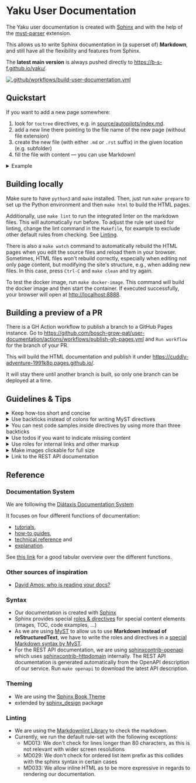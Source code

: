 <!--
SPDX-FileCopyrightText: 2024 grow platform GmbH

SPDX-License-Identifier: MIT
-->

# Yaku User Documentation

The Yaku user documentation is created with [Sphinx](https://www.sphinx-doc.org)
and with the help of the [myst-parser](https://github.com/executablebooks/MyST-Parser) extension.

This allows us to write Sphinx documentation in (a superset of) **Markdown**, and still
have all the flexibility and features from Sphinx.

The **latest main version** is always pushed directly to <https://b-s-f.github.io/yaku/>.

[![.github/workflows/build-user-documentation.yml](https://github.com/B-S-F/yaku/actions/workflows/build-user-documentation.yml/badge.svg)](https://github.com/B-S-F/yaku/actions/workflows/build-user-documentation.yml)

## Quickstart

If you want to add a new page somewhere:

1. look for `toctree` directives, e.g. in [source/autopilots/index.md](./source/autopilots/index.md).
2. add a new line there pointing to the file name of the new page (without file extension)
3. create the new file (with either `.md` or `.rst` suffix) in the given location (e.g. subfolder)
4. fill the file with content — you can use Markdown!

<details><summary>Example</summary>

Modify `source/autopilots/index.md` and add your new autopilot to the toctree list of pages:

````markdown
```{toctree}
:maxdepth: 1

bitbucket/index
your-cool-new-autopilot/index
```
````

Create `source/autopilots/your-cool-new-autopilot/index.md` and write Markdown:

```markdown
# My cool autopilot

This is my first page! **Great!!**
```

</details>

## Building locally

Make sure to have `python3` and `make` installed. Then, just run `make prepare`
to set up the Python environment and then `make html` to build the HTML pages.

Additionally, use `make lint` to run the integrated linter on the markdown
files. This will automatically run before. To adjust the rule set used for
linting, change the lint command in the `Makefile`, for example to exclude
other default rules from checking. See [Linting](#linting).

There is also a `make watch` command to automatically rebuild the HTML pages
when you edit the source files and reload them in your browser.
Sometimes, HTML files won't rebuild correctly, especially when editing not only
page content, but modifying the site's structure, e.g., when adding new files.
In this case, press `Ctrl-C` and `make clean` and try again.

To test the docker image, run `make docker-image`. This command will build the
docker image and then start the container. If executed successfully, your
browser will open at <http://localhost:8888>.

## Building a preview of a PR

There is a GH Action workflow to publish a branch to a GitHub Pages instance.
Go to <https://github.com/bosch-grow-pat/user-documentation/actions/workflows/publish-gh-pages.yml>
and `Run workflow` for the branch of your PR.

This will build the HTML documentation and publish it under
<https://cuddly-adventure-1991k8p.pages.github.io/>.

It will stay there until another branch is built, so only one branch can
be deployed at a time.

## Guidelines & Tips

<details><summary>Keep how-tos short and concise</summary>
When writing how-tos:

* Focus on describing a few short steps.
* Write them down as steps, e.g. with an ordered list.
* Leave out phrasings like "First, ...", "Finally, ...".
* Write in short imperative form: "Click on 'Ok'" instead of "On the left side you can find the OK button on which you have to click."
* Have a clear goal in mind: what is the outcome of the how-to? Leave out all information that isn't required.

</details>

<details><summary>Use backticks instead of colons for writing MyST directives</summary>

````markdown
```{note}
This is how a note should be defined (using backticks)
```
:::{note}
Do NOT use colons for delimiting a directive!
:::
````

</details>

<details><summary>You can nest code samples inside directives by using more than three backticks</summary>

`````markdown
````{note}   ← the outer block/directive is delimited by 4+ backticks!
This note contains a code sample:
```js
console.log('Hooray!')
```
````
`````

</details>

<details><summary>Use todos if you want to indicate missing content</summary>

There is a todo directive which will then appear on the start page of our
documentation (only in the internal developer preview version, not in the public
version!)

````markdown
```{todo}
The paragraph above needs some rephrasing and a reference to the Sphinx documentation!
```
````

</details>

<details><summary>Use roles for internal links and other markup</summary>

reStructuredText has the concept of
[_roles_](https://www.sphinx-doc.org/en/master/usage/restructuredtext/roles.html).
Roles for links describe how the link should be evaluated:

### `doc` role

```markdown
You'll find more information in {doc}`../tutorial` ... (uses the page title of `tutorial.md` as link text)
Read our {doc}`super nice tutorial <../tutorial>` (uses the given text as link text)

```

### `ref` role

```markdown
See {ref}`section-quickstart-step-1` for the start of our quickstart tutorial...

(section-quickstart-step-1)=
#### Quickstart Tutorial
```

### `download` role

```markdown
First step: download {download}`../attachments/qg-config.yaml` and put it into your folder.
(this makes sure that the file is offered as download in the web browser)
```

### `envvar` role

```markdown
The autopilot reads {envvar}`evidence_path` to find out where the documents are...
```

### `term` role

```markdown
See our glossary entry on {term}`autopilot`...
```

### `abbr` role

```markdown
We use {abbr}`YAML (yet another markup language)` for config files...
(will put the description text into a HTML title attribute)
```

### `guilabel` role

```markdown
In the web UI, first click on {guilabel}`Upload file...` and then on
{guilabel}`OK`.
```

</details>

<details><summary>Make images clickable for full size</summary>

When displaying images or figures, they are usually scaled to fit.
But when you explicitly want to have a link to the full size version,
you need to add a `:width: 100%` attribute to generate the link
from the scaled-down version to the full size version:

````markdown
```{figure} resources/large-pic.png
:width: 100%
:alt: Some large screenshot

Screenshot description
```
````

</details>

<details><summary>Link to the REST API documentation</summary>

The [sphinxcontrib-httpdomain](https://sphinxcontrib-httpdomain.readthedocs.io/) provides
some extra roles for HTTP REST API descriptions.

As we have all our OpenAPI specification in Sphinx, you can refer to endpoints
in your documentation. Additionally, there are automatic links to external reference
sources for HTTP verbs or status codes.

```markdown
For using the {http:get}`/api/v1/namespaces` endpoint, you need to send a {http:method}`GET` request.
In case of errors, you'll get a {http:statuscode}`400` response.
```

</details>

## Reference

### Documentation System

We are following the [Diátaxis Documentation System](https://diataxis.fr/)

It focuses on four different functions of documentation:

* [tutorials](https://diataxis.fr/tutorials/),
* [how-to guides](https://diataxis.fr/how-to-guides/),
* [technical reference](https://diataxis.fr/reference/) and
* [explanation](https://diataxis.fr/explanation/).

See [this link](https://diataxis.fr/needs/#characteristics-of-documentation) for a good tabular overview over the different functions.

### Other sources of inspiration

* [David Amos: who is reading your docs?](https://davidamos.dev/who-is-reading-your-docs/)

### Syntax

* Our documentation is created with [Sphinx](https://www.sphinx-doc.org)
* Sphinx provides special [roles & directives](https://www.sphinx-doc.org/en/master/usage/restructuredtext/index.html)
  for special content elements (images, TOC, code examples, ...)
* As we are using [MyST](https://myst-parser.readthedocs.io/en/latest/syntax/syntax.html)
  to allow us to use **Markdown instead of reStructuredText**, we have to write the
  roles and directives in a [special Markdown syntax by MyST](https://myst-parser.readthedocs.io/en/latest/syntax/roles-and-directives.html).
* For the REST API documentation, we are using [sphinxcontrib-openapi](https://sphinxcontrib-openapi.readthedocs.io/)
  which uses [sphinxcontrib-httpdomain](https://sphinxcontrib-httpdomain.readthedocs.io/) internally.
  The REST API documentation is generated automatically from the OpenAPI description of our service.
  Run `make openapi` to download the latest API description.

### Theming

* We are using the [Sphinx Book Theme](https://sphinx-book-theme.readthedocs.io/en/stable/index.html)
* extended by [sphinx_design](https://sphinx-design.readthedocs.io/en/rtd-theme/index.html) package

### Linting

* We are using the [Markdownlint Library](https://www.npmjs.com/package/markdownlint) to check the markdown.
* Currently, we run the default rule-set with the following exceptions:
  * MD013: We don't check for lines longer than 80 characters, as this is not relevant with wider screen resolutions
  * MD029: We don't check for ordered list item prefix as this collides with the sphinx syntax in certain cases
  * MD033: We allow inline HTML as to be more expressive in regards to rendering our documentation.
